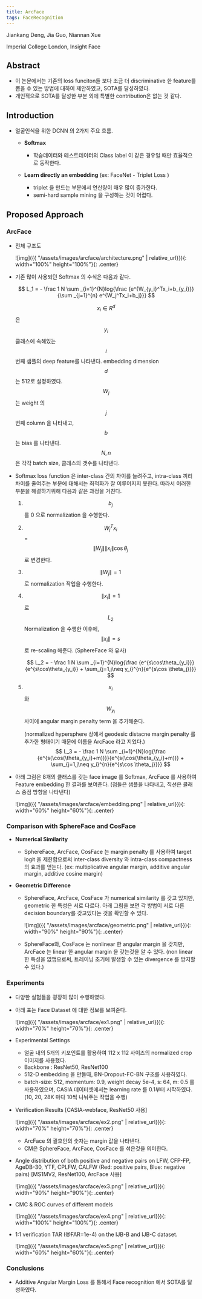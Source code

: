 ```yaml
---
title: ArcFace
tags: FaceRecognition
---
```


Jiankang Deng, Jia Guo, Niannan Xue

Imperial College London, Insight Face


## Abstract

* 이 논문에서는 기존의 loss funciton들 보다 조금 더 discriminative 한 feature를 뽑을 수 있는 방법에 대하여 제안하였고, SOTA를 달성하였다. 
* 개인적으로 SOTA를 달성한 부분 외에 특별한 contribution은 없는 것 같다. 



## Introduction

* 얼굴인식을 위한 DCNN 의 2가지 주요 흐름.
  * **Softmax**
    * 학습데이터와 테스트데이터의 Class label 이 같은 경우일 때만 효율적으로 동작한다. 
      
  * **Learn directly an embedding** (ex: FaceNet - Triplet Loss )
    * triplet 을 만드는 부분에서 연산량이 매우 많이 증가한다. 
    * semi-hard sample mining 을 구성하는 것이 어렵다.



## Proposed Approach

 

### ArcFace

* 전체 구조도
  

  ![img]({{ "/assets/images/arcface/architecture.png" | relative_url}}){: width="100%" height="100%"}{: .center}  



* 기존 많이 사용되던 Softmax 의 수식은 다음과 같다. 
  
  $$
  L_1 = - \frac 1 N \sum _{i=1}^{N}log{\frac {e^{W_{y_i}^Tx_i+b_{y_i}}}{\sum _{j=1}^{n} e^{W_j^Tx_i+b_j}}}
  $$
  

  $$ x_i \in  R^d$$ 은 $$y_i$$ 클래스에 속해있는 $$i$$ 번째 샘플의 deep feature를 나타낸다. embedding dimension $$d$$ 는 512로 설정하였다. $$W_j$$ 는 weight 의 $$j$$ 번째 column 을 나타내고, $$b$$ 는 bias 를 나타낸다. $$N, n$$ 은 각각 batch size, 클래스의 갯수를 나타낸다.
  

* Softmax loss function 은 inter-class 간의 차이를 늘려주고, intra-class 끼리 차이를 줄여주는 부분에 대해서는 최적화가 잘 이루어지지 못한다. 따라서 이러한 부분을 해결하기위해 다음과 같은 과정을 거친다. 

  1. $$b_j$$ 를 0 으로 normalization 을 수행한다. 

  2. $$W_j^Tx_i$$ = $$\left\|W_j \right\|\left\|x_i \right\|\cos{\theta_j}$$ 로 변경한다. 

  3. $$\left\|W_j \right\| = 1$$ 로 normalization 작업을 수행한다. 

  4. $$\left\|x_i \right\|=1 $$ 로 $$L_2$$ Normalization 을 수행한 이후에, $$\left\|x_i \right\| = s$$ 로 re-scaling 해준다. (SphereFace 와 유사)
     
     $$
     L_2 = - \frac 1 N \sum _{i=1}^{N}log{\frac {e^{s\cos\theta_{y_i}}}{e^{s\cos\theta_{y_i}} + \sum_{j=1,j\neq y_i}^{n}{e^{s\cos \theta_j}}}}
     $$
     

  5. $$x_i$$ 와 $$W_{y_i}$$ 사이에 angular margin penalty term 을 추가해준다. 

     (normalized hypersphere 상에서 geodesic distacne margin penalty 를 추가한 형태이기 때문에 이름을 ArcFace 라고 지었다.)
     $$
     L_3 = - \frac 1 N \sum _{i=1}^{N}log{\frac {e^{s(\cos(\theta_{y_i}+m))}}{e^{s(\cos(\theta_{y_i}+m))} + \sum_{j=1,j\neq y_i}^{n}{e^{s\cos \theta_j}}}}
     $$
     

* 아래 그림은 8개의 클래스를 갖는 face image 를 Softmax, ArcFace 를 사용하여 Feature embedding 한 결과를 보여준다. (점들은 샘플을 나타내고, 직선은 클래스 중점 방향을 나타낸다)

  ![img]({{ "/assets/images/arcface/embedding.png" | relative_url}}){: width="60%" height="60%"}{: .center}  

  

### Comparison with SphereFace and CosFace

* **Numerical Similarity**

  * SphereFace, ArcFace, CosFace 는 margin penalty 를 사용하여 target logit 을 제한함으로써 inter-class diversity 와 intra-class compactness 의 효과를 얻는다. 
    (ex: multiplicative angular margin, additive angular margin, additive cosine margin)

* **Geometric Difference**

  * SphereFace, ArcFace, CosFace 가 numerical similarity 를 갖고 있지만, geometric 한 특성은 서로 다르다.
    아래 그림을 보면 각 방법이 서로 다른 decision boundary를 갖고있다는 것을 확인할 수 있다. 

    ![img]({{ "/assets/images/arcface/geometric.png" | relative_url}}){: width="90%" height="90%"}{: .center}  

    

  * SphereFace와, CosFace 는 nonlinear 한 angular margin 을 갖지만, ArcFace 는 linear 한 angular margin 을 갖는것을 알 수 있다. (non linear 한 특성을 없앰으로써, 트레이닝 초기에 발생할 수 있는 divergence 를 방지할 수 있다.)



### Experiments

* 다양한 실험들을 굉장히 많이 수행하였다. 

* 아래 표는 Face Dataset 에 대한 정보를 보여준다. 

  ![img]({{ "/assets/images/arcface/ex1.png" | relative_url}}){: width="70%" height="70%"}{: .center}  



* Experimental Settings

  * 얼굴 내의 5개의 키포인트를 활용하여 112 x 112 사이즈의 normalized crop 이미지를 사용했다. 
  * Backbone : ResNet50, ResNet100
  * 512-D embedding 을 만들때, BN-Dropout-FC-BN 구조를 사용하였다. 
  * batch-size: 512, momentum: 0.9, weight decay 5e-4, s: 64, m: 0.5 를 사용하였으며, CASIA 데이터셋에서는 learning rate 를 0.1부터 시작하였다. 
    (10, 20, 28K 마다 10씩 나눠주는 작업을 수행)

* Verification Results
  [CASIA-webface, ResNet50 사용]

  ![img]({{ "/assets/images/arcface/ex2.png" | relative_url}}){: width="70%" height="70%"}{: .center}  

  

  * ArcFace 의 괄호안의 숫자는 margin 값을 나타낸다. 
  * CM은 SphereFace, ArcFace, CosFace 를 섞은것을 의미한다. 
    

* Angle distribution of both positive and negative pairs on LFW, CFP-FP, AgeDB-30, YTF, CPLFW, CALFW
  (Red: positive pairs, Blue: negative pairs)
  [MS1MV2, ResNet100, ArcFace 사용]

  ![img]({{ "/assets/images/arcface/ex3.png" | relative_url}}){: width="90%" height="90%"}{: .center}  

  

* CMC & ROC curves of different models
  

  ![img]({{ "/assets/images/arcface/ex4.png" | relative_url}}){: width="100%" height="100%"}{: .center}  

  

* 1:1 verification TAR (@FAR=1e-4) on the IJB-B and IJB-C dataset.

  ![img]({{ "/assets/images/arcface/ex5.png" | relative_url}}){: width="60%" height="60%"}{: .center}  



### Conclusions

* Additive Angular Margin Loss 를 통해서 Face recognition 에서 SOTA를 달성하였다. 

